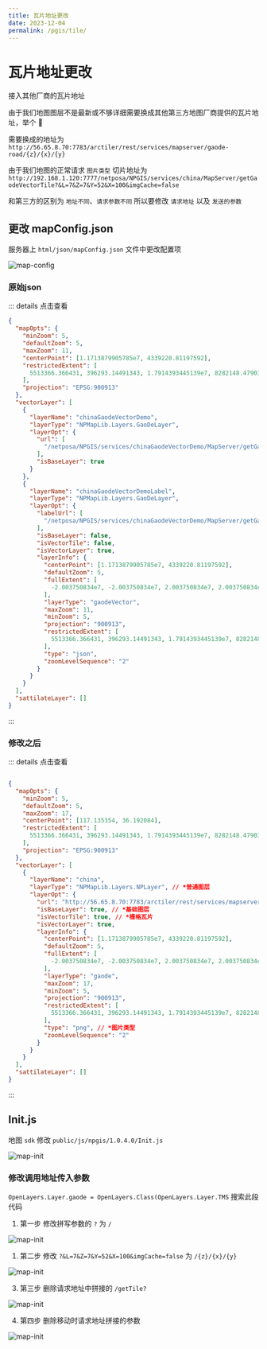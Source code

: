 ```yaml
---
title: 瓦片地址更改
date: 2023-12-04
permalink: /pgis/tile/
---
```


# 瓦片地址更改

接入其他厂商的瓦片地址

由于我们地图图层不是最新或不够详细需要换成其他第三方地图厂商提供的瓦片地址，举个 :chestnut:

需要换成的地址为 `http://56.65.8.70:7783/arctiler/rest/services/mapserver/gaode-road/{z}/{x}/{y}`

由于我们地图的正常请求 `图片类型` 切片地址为 `http://192.168.1.120:7777/netposa/NPGIS/services/china/MapServer/getGaodeVectorTile?&L=7&Z=7&Y=52&X=100&imgCache=false`

和第三方的区别为 `地址不同`、`请求参数不同` 所以要修改 `请求地址` 以及 `发送的参数`

## 更改 mapConfig.json

服务器上 `html/json/mapConfig.json` 文件中更改配置项

![map-config](/images/branch-differences/ivdg/zaozhuang-mapConfig.png)

### 原始json

::: details 点击查看

```json
{
  "mapOpts": {
    "minZoom": 5,
    "defaultZoom": 5,
    "maxZoom": 11,
    "centerPoint": [1.1713879905785e7, 4339220.81197592],
    "restrictedExtent": [
      5513366.366431, 396293.14491343, 1.7914393445139e7, 8282148.4790384
    ],
    "projection": "EPSG:900913"
  },
  "vectorLayer": [
    {
      "layerName": "chinaGaodeVectorDemo",
      "layerType": "NPMapLib.Layers.GaoDeLayer",
      "layerOpt": {
        "url": [
          "/netposa/NPGIS/services/chinaGaodeVectorDemo/MapServer/getGaodeVectorTile"
        ],
        "isBaseLayer": true
      }
    },
    {
      "layerName": "chinaGaodeVectorDemoLabel",
      "layerType": "NPMapLib.Layers.GaoDeLayer",
      "layerOpt": {
        "labelUrl": [
          "/netposa/NPGIS/services/chinaGaodeVectorDemo/MapServer/getGaodeVectorTileLabel"
        ],
        "isBaseLayer": false,
        "isVectorTile": false,
        "isVectorLayer": true,
        "layerInfo": {
          "centerPoint": [1.1713879905785e7, 4339220.81197592],
          "defaultZoom": 5,
          "fullExtent": [
            -2.003750834e7, -2.003750834e7, 2.003750834e7, 2.003750834e7
          ],
          "layerType": "gaodeVector",
          "maxZoom": 11,
          "minZoom": 5,
          "projection": "900913",
          "restrictedExtent": [
            5513366.366431, 396293.14491343, 1.7914393445139e7, 8282148.4790384
          ],
          "type": "json",
          "zoomLevelSequence": "2"
        }
      }
    }
  ],
  "sattilateLayer": []
}

```

:::

### 修改之后

::: details 点击查看

``` json {13-40}

{
  "mapOpts": {
    "minZoom": 5,
    "defaultZoom": 5,
    "maxZoom": 17,
    "centerPoint": [117.135354, 36.192084],
    "restrictedExtent": [
      5513366.366431, 396293.14491343, 1.7914393445139e7, 8282148.4790384
    ],
    "projection": "EPSG:900913"
  },
  "vectorLayer": [
    {
      "layerName": "china",
      "layerType": "NPMapLib.Layers.NPLayer", // *普通图层
      "layerOpt": {
        "url": "http://56.65.8.70:7783/arctiler/rest/services/mapserver/gaode-road", // *第三方地图提供的瓦片地址
        "isBaseLayer": true, // *基础图层
        "isVectorTile": true, // *栅格瓦片
        "isVectorLayer": true,
        "layerInfo": {
          "centerPoint": [1.1713879905785e7, 4339220.81197592],
          "defaultZoom": 5,
          "fullExtent": [
            -2.003750834e7, -2.003750834e7, 2.003750834e7, 2.003750834e7
          ],
          "layerType": "gaode",
          "maxZoom": 17,
          "minZoom": 5,
          "projection": "900913",
          "restrictedExtent": [
            5513366.366431, 396293.14491343, 1.7914393445139e7, 8282148.4790384
          ],
          "type": "png", // *图片类型
          "zoomLevelSequence": "2"
        }
      }
    }
  ],
  "sattilateLayer": []
}

```
:::

## Init.js

地图 `sdk` 修改 `public/js/npgis/1.0.4.0/Init.js`

![map-init](/images/branch-differences/ivdg/zaozhuang-init.png)

### 修改调用地址传入参数

`OpenLayers.Layer.gaode = OpenLayers.Class(OpenLayers.Layer.TMS` 搜索此段代码

1) 第一步 修改拼写参数的 `?` 为 `/`

![map-init](/images/branch-differences/ivdg/zaozhuang-init-1.png)

1) 第二步 修改 `?&L=7&Z=7&Y=52&X=100&imgCache=false` 为 `/{z}/{x}/{y}`

![map-init](/images/branch-differences/ivdg/zaozhuang-init-2.png)

3) 第三步 删除请求地址中拼接的 `/getTile?`

![map-init](/images/branch-differences/ivdg/zaozhuang-init-3.png)

4) 第四步 删除移动时请求地址拼接的参数

![map-init](/images/branch-differences/ivdg/zaozhuang-init-4.png)